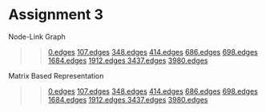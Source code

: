 <h1>Assignment 3</h1>

Node-Link Graph

>><a href="https://bl.ocks.org/slerkpatomsak/raw/cd1d348a0b9c535f462447c6b568e0b5/" target="_blank">0.edges</a>
>><a href="https://bl.ocks.org/slerkpatomsak/raw/10c3aaf789fcd67b46d3e958d2e8c89b/" target="_blank">107.edges</a>
>><a href="https://bl.ocks.org/slerkpatomsak/raw/ee857c06817b355abee49b6b378a105f/" target="_blank">348.edges</a>
>><a href="https://bl.ocks.org/slerkpatomsak/raw/a8c5e1a4734f0d547c8f9516b6239256/" target="_blank">414.edges</a>
>><a href="https://bl.ocks.org/slerkpatomsak/raw/fed14d94e0d87f8e9e09f8f3f518f11d/" target="_blank">686.edges</a>
>><a href="https://bl.ocks.org/slerkpatomsak/raw/4bf2edaf9f5cc580dcb34f99d1c83991" target="_blank">698.edges</a>
>><a href="https://bl.ocks.org/slerkpatomsak/raw/364dec6f25ac0c5af2a23fc85204edbf" target="_blank">1684.edges</a>
>><a href="" target="_blank">1912.edges </a>
>><a href="https://bl.ocks.org/slerkpatomsak/raw/9df50f1704e715f990c9cfae7bee7d70/" target="_blank">3437.edges</a>
>><a href="https://bl.ocks.org/slerkpatomsak/raw/1722238b458179b065fbfc4db389a1a6/" target="_blank">3980.edges</a>

Matrix Based Representation

>><a href="" target="_blank">0.edges</a>
>><a href="" target="_blank">107.edges</a>
>><a href="" target="_blank">348.edges</a>
>><a href="" target="_blank">414.edges</a>
>><a href="" target="_blank">686.edges</a>
>><a href="" target="_blank">698.edges</a>
>><a href="" target="_blank">1684.edges</a>
>><a href="" target="_blank">1912.edges </a>
>><a href="" target="_blank">3437.edges</a>
>><a href="" target="_blank">3980.edges</a>





